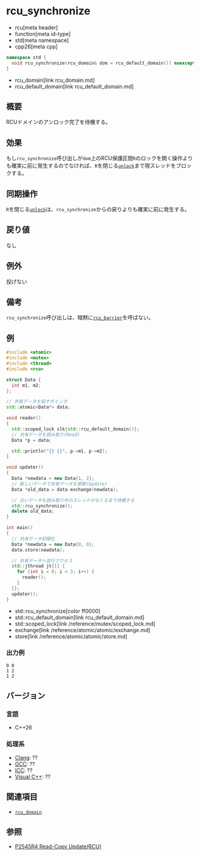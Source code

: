 # rcu_synchronize
* rcu[meta header]
* function[meta id-type]
* std[meta namespace]
* cpp26[meta cpp]

```cpp
namespace std {
  void rcu_synchronize(rcu_domain& dom = rcu_default_domain()) noexcept;
}
```
* rcu_domain[link rcu_domain.md]
* rcu_default_domain[link rcu_default_domain.md]

## 概要
RCUドメインのアンロック完了を待機する。


## 効果
もし`rcu_synchronize`呼び出しが`dom`上のRCU保護区間`R`のロックを開く操作よりも確実に前に発生するのでなければ、`R`を閉じる[`unlock`](rcu_domain/unlock.md)まで現スレッドをブロックする。


## 同期操作
`R`を閉じる[`unlock`](rcu_domain/unlock.md)は、`rcu_synchronize`からの戻りよりも確実に前に発生する。


## 戻り値
なし


## 例外
投げない


## 備考
`rcu_synchronize`呼び出しは、暗黙に[`rcu_barrier`](rcu_barrier.md)を呼ばない。


## 例
```cpp example
#include <atomic>
#include <mutex>
#include <thread>
#include <rcu>

struct Data {
  int m1, m2;
};

// 共有データを指すポインタ
std::atomic<Data*> data;

void reader()
{
  std::scoped_lock slk{std::rcu_default_domain()};
  // 共有データを読み取り(Read)
  Data *p = data;

  std::println("{} {}", p->m1, p->m2);
}

void updater()
{
  Data *newdata = new Data{1, 2};
  // 新しいデータで共有データを更新(Update)
  Data *old_data = data.exchange(newdata);

  // 古いデータを読み取り中のスレッドがなくるまで待機する
  std::rcu_synchronize();
  delete old_data;
}

int main()
{
  // 共有データ初期化
  Data *newdata = new Data{0, 0};
  data.store(newdata);

  // 共有データへ並行アクセス
  std::jthread jt{[] {
    for (int i = 0; i < 3; i++) {
      reader();
    }
  }};
  updater();
}
```
* std::rcu_synchronize[color ff0000]
* std::rcu_default_domain[link rcu_default_domain.md]
* std::scoped_lock[link /reference/mutex/scoped_lock.md]
* exchange[link /reference/atomic/atomic/exchange.md]
* store[link /reference/atomic/atomic/store.md]

### 出力例
```
0 0
1 2
1 2
```


## バージョン
### 言語
- C++26

### 処理系
- [Clang](/implementation.md#clang): ??
- [GCC](/implementation.md#gcc): ??
- [ICC](/implementation.md#icc): ??
- [Visual C++](/implementation.md#visual_cpp): ??


## 関連項目
- [`rcu_domain`](rcu_domain.md)


## 参照
- [P2545R4 Read-Copy Update(RCU)](https://open-std.org/jtc1/sc22/wg21/docs/papers/2023/p2545r4.pdf)
